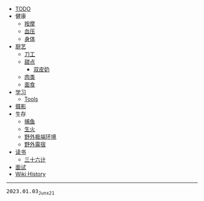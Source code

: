 - [TODO](/TODO)
- 健康
  - [按摩](/0094_健康_按摩)
  - [血压](/0088_健康_血压)
  - [身体](/0087_健康_身体)
- [厨艺](/0084_厨艺)
  - [刀工](/0085_厨艺_刀工)
  - [甜点](/0076_厨艺_甜点)
    - [双皮奶](/0077_厨艺_甜点_双皮奶)
  - [肉类](/0086_厨艺_肉类)
  - [面食](/0079_厨艺_面食)
- [学习](/0082_学习)
  - [Tools](/0083_学习_Tools)
- [摄影](/0089_摄影)
- 生存
  - [捕鱼](/0073_生存_捕鱼)
  - [生火](/0093_生存_生火)
  - [野外极端环境](/0072_生存_野外极端环境)
  - [野外露宿](/0074_生存_野外露宿)
- [读书](/0095_读书)
  - [三十六计](/0081_读书_三十六计)
- [面试](/0075_面试)
- [Wiki History](/hist)

---
<kbd>2023.01.03<sub>Junx21</sub></kbd>

